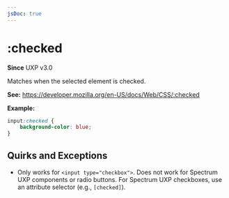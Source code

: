 ```yaml
---
jsDoc: true
---
```

# :checked

**Since** UXP v3.0

Matches when the selected element is checked. 

**See:** https://developer.mozilla.org/en-US/docs/Web/CSS/:checked

**Example:**

```css
input:checked {
    background-color: blue;
}
```

## Quirks and Exceptions

* Only works for `<input type="checkbox">`. Does not work for Spectrum UXP components or radio buttons. For Spectrum UXP checkboxes, use an attribute selector (e.g., `[checked]`).
